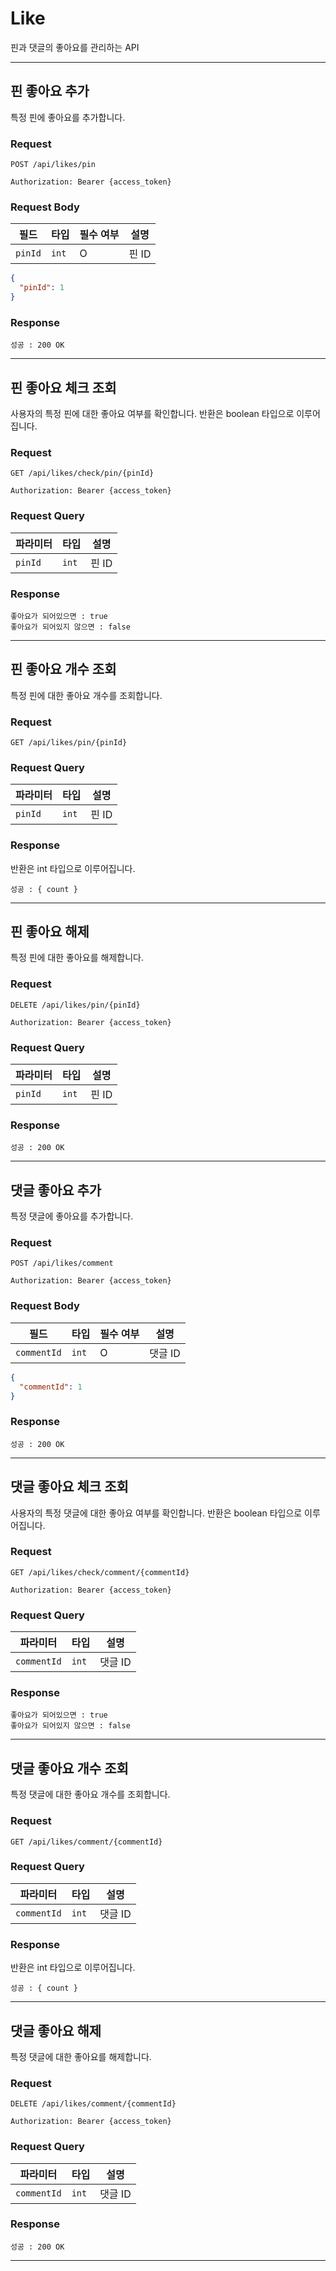 # Like

핀과 댓글의 좋아요를 관리하는 API

---

## 핀 좋아요 추가

특정 핀에 좋아요를 추가합니다.

### Request

```
POST /api/likes/pin
```

```http
Authorization: Bearer {access_token}
```

### Request Body

| 필드      | 타입    | 필수 여부 | 설명   |
|---------|-------|-------|------|
| `pinId` | `int` | O     | 핀 ID |

```json
{
  "pinId": 1
}
```

### Response

    성공 : 200 OK

---

## 핀 좋아요 체크 조회

사용자의 특정 핀에 대한 좋아요 여부를 확인합니다.
반환은 boolean 타입으로 이루어집니다.

### Request

```
GET /api/likes/check/pin/{pinId}
```

```http
Authorization: Bearer {access_token}
```

### Request Query

| 파라미터    | 타입    | 설명   |
|---------|-------|------|
| `pinId` | `int` | 핀 ID |

### Response

    좋아요가 되어있으면 : true
    좋아요가 되어있지 않으면 : false

---

## 핀 좋아요 개수 조회

특정 핀에 대한 좋아요 개수를 조회합니다.

### Request

```
GET /api/likes/pin/{pinId}
```

### Request Query

| 파라미터    | 타입    | 설명   |
|---------|-------|------|
| `pinId` | `int` | 핀 ID |

### Response

반환은 int 타입으로 이루어집니다.

    성공 : { count }

---

## 핀 좋아요 해제

특정 핀에 대한 좋아요를 해제합니다.

### Request

```
DELETE /api/likes/pin/{pinId}
```

```http
Authorization: Bearer {access_token}
```

### Request Query

| 파라미터    | 타입    | 설명   |
|---------|-------|------|
| `pinId` | `int` | 핀 ID |

### Response

    성공 : 200 OK

---

## 댓글 좋아요 추가

특정 댓글에 좋아요를 추가합니다.

### Request

```
POST /api/likes/comment
```

```http
Authorization: Bearer {access_token}
```

### Request Body

| 필드          | 타입    | 필수 여부 | 설명    |
|-------------|-------|-------|-------|
| `commentId` | `int` | O     | 댓글 ID |

```json
{
  "commentId": 1
}
```

### Response

    성공 : 200 OK

---

## 댓글 좋아요 체크 조회

사용자의 특정 댓글에 대한 좋아요 여부를 확인합니다.
반환은 boolean 타입으로 이루어집니다.

### Request

```
GET /api/likes/check/comment/{commentId}
```

```http
Authorization: Bearer {access_token}
```

### Request Query

| 파라미터        | 타입    | 설명    |
|-------------|-------|-------|
| `commentId` | `int` | 댓글 ID |

### Response

    좋아요가 되어있으면 : true
    좋아요가 되어있지 않으면 : false

---

## 댓글 좋아요 개수 조회

특정 댓글에 대한 좋아요 개수를 조회합니다.

### Request

```
GET /api/likes/comment/{commentId}
```

### Request Query

| 파라미터        | 타입    | 설명    |
|-------------|-------|-------|
| `commentId` | `int` | 댓글 ID |

### Response

반환은 int 타입으로 이루어집니다.

    성공 : { count }

---

## 댓글 좋아요 해제

특정 댓글에 대한 좋아요를 해제합니다.

### Request

```
DELETE /api/likes/comment/{commentId}
```

```http
Authorization: Bearer {access_token}
```

### Request Query

| 파라미터        | 타입    | 설명    |
|-------------|-------|-------|
| `commentId` | `int` | 댓글 ID |

### Response

    성공 : 200 OK

---


